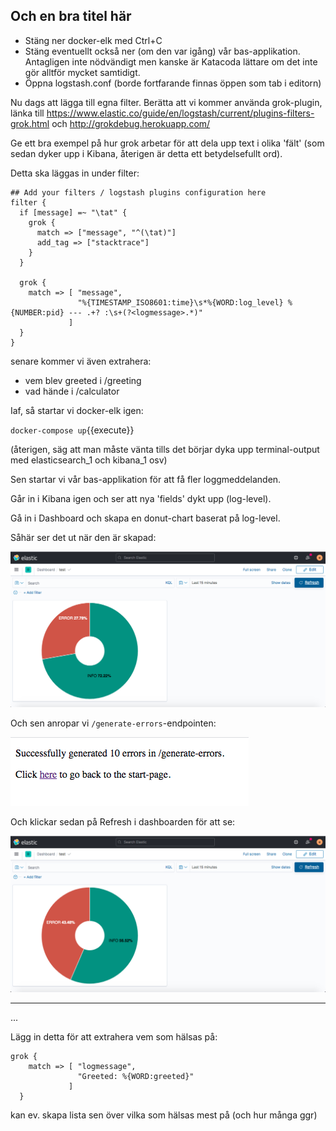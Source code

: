 <p></p>

## Och en bra titel här

* Stäng ner docker-elk med Ctrl+C
* Stäng eventuellt också ner (om den var igång) vår bas-applikation. Antagligen inte nödvändigt men kanske är Katacoda lättare om det inte gör alltför mycket samtidigt.
* Öppna logstash.conf (borde fortfarande finnas öppen som tab i editorn)

Nu dags att lägga till egna filter. Berätta att vi kommer använda grok-plugin, länka till https://www.elastic.co/guide/en/logstash/current/plugins-filters-grok.html och http://grokdebug.herokuapp.com/

Ge ett bra exempel på hur grok arbetar för att dela upp text i olika 'fält' (som sedan dyker upp i Kibana, återigen är detta ett betydelsefullt ord).

Detta ska läggas in under filter:

```
## Add your filters / logstash plugins configuration here
filter {
  if [message] =~ "\tat" {
    grok {
      match => ["message", "^(\tat)"]
      add_tag => ["stacktrace"]
    }
  }
  
  grok {
    match => [ "message",
               "%{TIMESTAMP_ISO8601:time}\s*%{WORD:log_level} %{NUMBER:pid} --- .+? :\s+(?<logmessage>.*)"
             ]
  }
}
```

senare kommer vi även extrahera:
* vem blev greeted i /greeting
* vad hände i /calculator

Iaf, så startar vi docker-elk igen:

`docker-compose up`{{execute}}

(återigen, säg att man måste vänta tills det börjar dyka upp terminal-output med elasticsearch_1 och kibana_1 osv)

Sen startar vi vår bas-applikation för att få fler loggmeddelanden.

Går in i Kibana igen och ser att nya 'fields' dykt upp (log-level).

Gå in i Dashboard och skapa en donut-chart baserat på log-level.

Såhär ser det ut när den är skapad:

![Errors-before](./assets/errors-before.png)

Och sen anropar vi `/generate-errors`-endpointen:

![Errors-generated](./assets/errors-generated.png)

Och klickar sedan på Refresh i dashboarden för att se:

![Errors-after](./assets/errors-after.png)

<hr>

...

Lägg in detta för att extrahera vem som hälsas på:

```
grok {
    match => [ "logmessage",
               "Greeted: %{WORD:greeted}"
             ]
  }
```

kan ev. skapa lista sen över vilka som hälsas mest på (och hur många ggr)